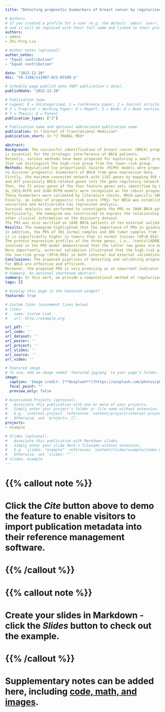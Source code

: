```yaml
---
title: "Detecting prognostic biomarkers of breast cancer by regularized Cox proportional hazards models"

# Authors
# If you created a profile for a user (e.g. the default `admin` user), write the username (folder name) here 
# and it will be replaced with their full name and linked to their profile.
authors:
- admin
- Zhi-Ping Liu

# Author notes (optional)
author_notes:
- "Equal contribution"
- "Equal contribution"

date: "2022-12-20"
doi: "10.1186/s12967-021-03180-y"

# Schedule page publish date (NOT publication's date).
publishDate: "2022-12-20"

# Publication type.
# Legend: 0 = Uncategorized; 1 = Conference paper; 2 = Journal article;
# 3 = Preprint / Working Paper; 4 = Report; 5 = Book; 6 = Book section;
# 7 = Thesis; 8 = Patent
publication_types: ["2"]

# Publication name and optional abbreviated publication name.
publication: In *Journal of Translational Medicine*
publication_short: In *J TRANSL MED*

abstract: 
Background: The successful identification of breast cancer (BRCA) prognostic biomarkers 
is essential for the strategic interference of BRCA patients. 
Recently, various methods have been proposed for exploring a small prognostic gene set 
that can distinguish the high-risk group from the lower-risk group.
Methods: Regularized Cox proportional hazards (RCPH) models were proposed 
to discover prognostic biomarkers of BRCA from gene expression data. 
Firstly, the maximum connected network with 1142 genes by mapping 956 differentially expressed genes (DEGs) 
and 677 previously BRCA-related genes into the gene regulatory network (GRN) was constructed. 
Then, the 72 union genes of the four feature genes sets identified by Lasso-RCPH, Enet-RCPH, 
$L_{0}$-RCPH and SCAD-RCPH models were recognized as the robust prognostic biomarkers. 
These biomarkers were validated by literature checks, BRCA-specific GRN and functional enrichment analysis. 
Finally, an index of prognostic risk score (PRS) for BRCA was established based on 
univariate and multivariate Cox regression analysis. 
Survival analysis was performed to investigate the PRS on 1080 BRCA patients from the internal validation. 
Particularly, the nomogram was constructed to express the relationship between PRS and 
other clinical information on the discovery dataset. 
The PRS was also verified on 1848 BRCA patients of ten external validation datasets or collected cohorts.
Results: The nomogram highlighted that the importance of PRS in guiding significance for the prognosis of BRCA patients. 
In addition, the PRS of 301 normal samples and 306 tumor samples from five independent datasets showed that 
it is significantly higher in tumors than in normal tissues ($P<0.05$). 
The protein expression profiles of the three genes, i.e., \textsl{ADRB1}, \textsl{SAV1} and \textsl{TSPAN14}, 
involved in the PRS model demonstrated that the latter two genes are more strongly stained in tumor specimens. 
More importantly, external validation illustrated that the high-risk group has worse survival than 
the low-risk group ($P<0.05$) in both internal and external validations.
Conclusions: The proposed pipelines of detecting and validating prognostic biomarker genes 
for BRCA are effective and efficient. 
Moreover, the proposed PRS is very promising as an important indicator for judging the prognosis of BRCA patients.
# Summary. An optional shortened abstract.
summary: In this work, we provide a computational method of regularized Cox proportional hazards models (CoxReg) for detecting prognostic biomarkers of breast cancer (BRCA) from genomics data. 
tags: []

# Display this page in the Featured widget?
featured: true

# Custom links (uncomment lines below)
# links:
# - name: Custom Link
#   url: http://example.org

url_pdf: ''
url_code: ''
url_dataset: ''
url_poster: ''
url_project: ''
url_slides: ''
url_source: ''
url_video: ''

# Featured image
# To use, add an image named `featured.jpg/png` to your page's folder. 
image:
  caption: 'Image credit: [**Unsplash**](https://unsplash.com/photos/pLCdAaMFLTE)'
  focal_point: ""
  preview_only: false

# Associated Projects (optional).
#   Associate this publication with one or more of your projects.
#   Simply enter your project's folder or file name without extension.
#   E.g. `internal-project` references `content/project/internal-project/index.md`.
#   Otherwise, set `projects: []`.
projects:
- example

# Slides (optional).
#   Associate this publication with Markdown slides.
#   Simply enter your slide deck's filename without extension.
#   E.g. `slides: "example"` references `content/slides/example/index.md`.
#   Otherwise, set `slides: ""`.
# slides: example
---
```


# {{% callout note %}}
# Click the *Cite* button above to demo the feature to enable visitors to import publication metadata into their reference management software.
# {{% /callout %}}

# {{% callout note %}}
# Create your slides in Markdown - click the *Slides* button to check out the example.
# {{% /callout %}}

# Supplementary notes can be added here, including [code, math, and images](https://wowchemy.com/docs/writing-markdown-latex/).
